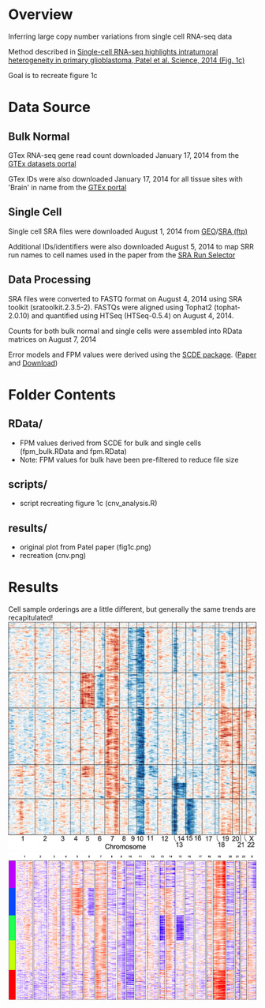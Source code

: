 # Overview
Inferring large copy number variations from single cell RNA-seq data  

Method described in [Single-cell RNA-seq highlights intratumoral heterogeneity in primary glioblastoma, Patel et al. Science, 2014 (Fig. 1c)](http://www.sciencemag.org.ezp-prod1.hul.harvard.edu/content/344/6190/1396.full)  

Goal is to recreate figure 1c  
  
# Data Source

## Bulk Normal

GTex RNA-seq gene read count downloaded January 17, 2014 from the [GTEx datasets portal](http://www.gtexportal.org/home/datasets)  

GTex IDs were also downloaded January 17, 2014 for all tissue sites with 'Brain' in name from the [GTEx portal](http://www.gtexportal.org/home/samplesPage)  

## Single Cell

Single cell SRA files were downloaded August 1, 2014 from [GEO](http://www.ncbi.nlm.nih.gov/geo/query/acc.cgi?acc=GSE57872)/[SRA (ftp)](ftp://ftp-trace.ncbi.nlm.nih.gov/sra/sra-instant/reads/ByStudy/sra/SRP/SRP042/SRP042161)  

Additional IDs/identifiers were also downloaded August 5, 2014 to map SRR run names to cell names used in the paper from the [SRA Run Selector](http://www.ncbi.nlm.nih.gov/Traces/study/?acc=SRP042161)  

## Data Processing

SRA files were converted to FASTQ format on August 4, 2014 using SRA toolkit (sratoolkit.2.3.5-2). FASTQs were aligned using Tophat2 (tophat-2.0.10) and quantified using HTSeq (HTSeq-0.5.4) on August 4, 2014.   

Counts for both bulk normal and single cells were assembled into RData matrices on August 7, 2014   

Error models and FPM values were derived using the [SCDE package](http://pklab.med.harvard.edu/scde/Tutorials/). ([Paper](http://www.ncbi.nlm.nih.gov/pubmed/24836921) and [Download](http://pklab.med.harvard.edu/scde/index.html)) 

# Folder Contents

## RData/
- FPM values derived from SCDE for bulk and single cells (fpm_bulk.RData and fpm.RData) 
- Note: FPM values for bulk have been pre-filtered to reduce file size

## scripts/
- script recreating figure 1c (cnv_analysis.R)

## results/
- original plot from Patel paper (fig1c.png)
- recreation (cnv.png)

# Results

Cell sample orderings are a little different, but generally the same trends are recapitulated! 
![Original Figure](results/fig1c.png)
![Recreation](results/cnv.png)